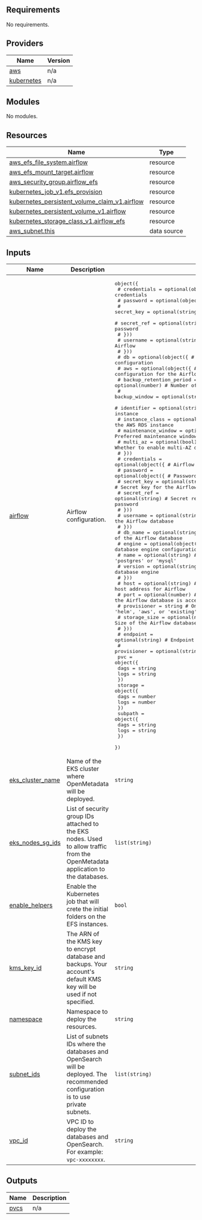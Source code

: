 ## Requirements

No requirements.

## Providers

| Name | Version |
|------|---------|
| <a name="provider_aws"></a> [aws](#provider\_aws) | n/a |
| <a name="provider_kubernetes"></a> [kubernetes](#provider\_kubernetes) | n/a |

## Modules

No modules.

## Resources

| Name | Type |
|------|------|
| [aws_efs_file_system.airflow](https://registry.terraform.io/providers/hashicorp/aws/latest/docs/resources/efs_file_system) | resource |
| [aws_efs_mount_target.airflow](https://registry.terraform.io/providers/hashicorp/aws/latest/docs/resources/efs_mount_target) | resource |
| [aws_security_group.airflow_efs](https://registry.terraform.io/providers/hashicorp/aws/latest/docs/resources/security_group) | resource |
| [kubernetes_job_v1.efs_provision](https://registry.terraform.io/providers/hashicorp/kubernetes/latest/docs/resources/job_v1) | resource |
| [kubernetes_persistent_volume_claim_v1.airflow](https://registry.terraform.io/providers/hashicorp/kubernetes/latest/docs/resources/persistent_volume_claim_v1) | resource |
| [kubernetes_persistent_volume_v1.airflow](https://registry.terraform.io/providers/hashicorp/kubernetes/latest/docs/resources/persistent_volume_v1) | resource |
| [kubernetes_storage_class_v1.airflow_efs](https://registry.terraform.io/providers/hashicorp/kubernetes/latest/docs/resources/storage_class_v1) | resource |
| [aws_subnet.this](https://registry.terraform.io/providers/hashicorp/aws/latest/docs/data-sources/subnet) | data source |

## Inputs

| Name | Description | Type | Default | Required |
|------|-------------|------|---------|:--------:|
| <a name="input_airflow"></a> [airflow](#input\_airflow) | Airflow configuration. | <pre>object({<br/>    #    credentials = optional(object({   # Airflow credentials<br/>    #      password = optional(object({    # Password secret<br/>    #        secret_key = optional(string) # Secret key for the Airflow password<br/>    #        secret_ref = optional(string) # Secret reference for the Airflow password<br/>    #      }))<br/>    #      username = optional(string) # Username for Airflow<br/>    #    }))<br/>    #    db = optional(object({                         # Airflow's database configuration<br/>    #      aws = optional(object({                      # AWS specific configuration for the Airflow database<br/>    #        backup_retention_period = optional(number) # Number of days to retain database backups<br/>    #        backup_window           = optional(string) # Preferred backup window for RDS<br/>    #        identifier              = optional(string) # Unique identifier for the AWS RDS instance<br/>    #        instance_class          = optional(string) # Instance class of the AWS RDS instance<br/>    #        maintenance_window      = optional(string) # Preferred maintenance window for RDS<br/>    #        multi_az                = optional(bool)   # Whether to enable multi-AZ deployment<br/>    #      }))<br/>    #      credentials = optional(object({   # Airflow database credentials<br/>    #        password = optional(object({    # Password secret<br/>    #          secret_key = optional(string) # Secret key for the Airflow database password<br/>    #          secret_ref = optional(string) # Secret reference for the Airflow database password<br/>    #        }))<br/>    #        username = optional(string) # Username for the Airflow database<br/>    #      }))<br/>    #      db_name = optional(string)   # Name of the Airflow database<br/>    #      engine = optional(object({   # Airflow database engine configuration<br/>    #        name    = optional(string) # One of 'postgres' or 'mysql'<br/>    #        version = optional(string) # Version of the database engine<br/>    #      }))<br/>    #      host         = optional(string) # Database host address for Airflow<br/>    #      port         = optional(number) # Port on which the Airflow database is accessible<br/>    #      provisioner  = string           # One of 'helm', 'aws', or 'existing'<br/>    #      storage_size = optional(number) # Size of the Airflow database storage in GB<br/>    #    }))<br/>    #    endpoint    = optional(string) # Endpoint URL for the Airflow instance<br/>    #    provisioner = optional(string) # One of 'helm' or 'existing'<br/>    pvc = object({<br/>      dags = string<br/>      logs = string<br/>    })<br/>    storage = object({<br/>      dags = number<br/>      logs = number<br/>    })<br/>    subpath = object({<br/>      dags = string<br/>      logs = string<br/>    })<br/>  })</pre> | n/a | yes |
| <a name="input_eks_cluster_name"></a> [eks\_cluster\_name](#input\_eks\_cluster\_name) | Name of the EKS cluster where OpenMetadata will be deployed. | `string` | n/a | yes |
| <a name="input_eks_nodes_sg_ids"></a> [eks\_nodes\_sg\_ids](#input\_eks\_nodes\_sg\_ids) | List of security group IDs attached to the EKS nodes. Used to allow traffic from the OpenMetadata application to the databases. | `list(string)` | n/a | yes |
| <a name="input_enable_helpers"></a> [enable\_helpers](#input\_enable\_helpers) | Enable the Kubernetes job that will crete the initial folders on the EFS instances. | `bool` | `true` | no |
| <a name="input_kms_key_id"></a> [kms\_key\_id](#input\_kms\_key\_id) | The ARN of the KMS key to encrypt database and backups. Your account's default KMS key will be used if not specified. | `string` | `null` | no |
| <a name="input_namespace"></a> [namespace](#input\_namespace) | Namespace to deploy the resources. | `string` | n/a | yes |
| <a name="input_subnet_ids"></a> [subnet\_ids](#input\_subnet\_ids) | List of subnets IDs where the databases and OpenSearch will be deployed. The recommended configuration is to use private subnets. | `list(string)` | n/a | yes |
| <a name="input_vpc_id"></a> [vpc\_id](#input\_vpc\_id) | VPC ID to deploy the databases and OpenSearch. For example: `vpc-xxxxxxxx`. | `string` | n/a | yes |

## Outputs

| Name | Description |
|------|-------------|
| <a name="output_pvcs"></a> [pvcs](#output\_pvcs) | n/a |